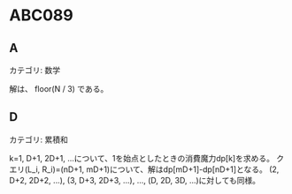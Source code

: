 # ABC089

## A
カテゴリ: 数学

解は、 floor(N / 3) である。

## D
カテゴリ: 累積和

k=1, D+1, 2D+1, ...について、1を始点としたときの消費魔力dp[k]を求める。
クエリ(L_i, R_i)=(nD+1, mD+1)について、解はdp[mD+1]-dp[nD+1]となる。
(2, D+2, 2D+2, ...), (3, D+3, 2D+3, ...), ..., (D, 2D, 3D, ...)に対しても同様。
